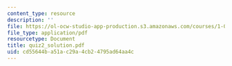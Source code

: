 ```yaml
---
content_type: resource
description: ''
file: https://ol-ocw-studio-app-production.s3.amazonaws.com/courses/1-033-mechanics-of-material-systems-an-energy-approach-fall-2003/cd55644ba51ac29a4cb24795ad64aa4c_quiz2_solution.pdf
file_type: application/pdf
resourcetype: Document
title: quiz2_solution.pdf
uid: cd55644b-a51a-c29a-4cb2-4795ad64aa4c
---
```

